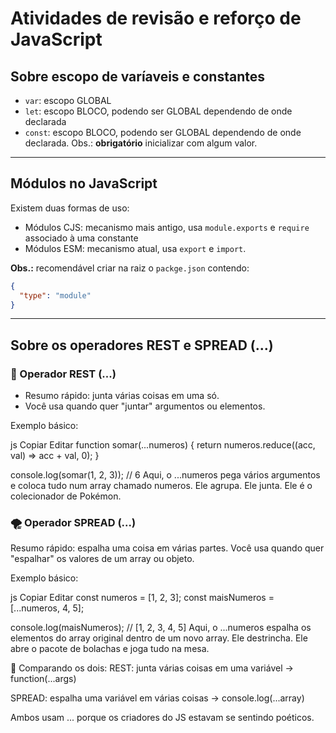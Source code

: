# Atividades de revisão e reforço de JavaScript

## Sobre escopo de varíaveis e constantes

- `var`: escopo GLOBAL
- `let`: escopo BLOCO, podendo ser GLOBAL dependendo de onde declarada
- `const`: escopo BLOCO, podendo ser GLOBAL dependendo de onde declarada. Obs.:
  **obrigatório** inicializar com algum valor.

---

## Módulos no JavaScript

Existem duas formas de uso:

- Módulos CJS: mecanismo mais antigo, usa `module.exports` e `require` associado à uma constante
- Módulos ESM: mecanismo atual, usa `export` e `import`.

**Obs.:** recomendável criar na raiz o `packge.json` contendo:

```json
{
  "type": "module"
}
```

---

## Sobre os operadores REST e SPREAD (...)

### 🥡 Operador REST (...)

- Resumo rápido: junta várias coisas em uma só.
- Você usa quando quer "juntar" argumentos ou elementos.

Exemplo básico:

js
Copiar
Editar
function somar(...numeros) {
return numeros.reduce((acc, val) => acc + val, 0);
}

console.log(somar(1, 2, 3)); // 6
Aqui, o ...numeros pega vários argumentos e coloca tudo num array chamado numeros. Ele agrupa. Ele junta. Ele é o colecionador de Pokémon.

### 🌪️ Operador SPREAD (...)

Resumo rápido: espalha uma coisa em várias partes.
Você usa quando quer "espalhar" os valores de um array ou objeto.

Exemplo básico:

js
Copiar
Editar
const numeros = [1, 2, 3];
const maisNumeros = [...numeros, 4, 5];

console.log(maisNumeros); // [1, 2, 3, 4, 5]
Aqui, o ...numeros espalha os elementos do array original dentro de um novo array. Ele destrincha. Ele abre o pacote de bolachas e joga tudo na mesa.

🤹 Comparando os dois:
REST: junta várias coisas em uma variável → function(...args)

SPREAD: espalha uma variável em várias coisas → console.log(...array)

Ambos usam ... porque os criadores do JS estavam se sentindo poéticos.

